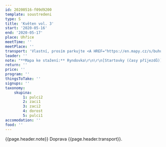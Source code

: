 ```yaml
---
id: 20200516-f09d9200
template: soustredeni
type: S
title: 'Květen vol. 3'
start: '2020-05-16'
end: '2020-05-17'
place: Uhřice
meetTime: ''
meetPlace: ''
transport: 'Vlastní, prosím parkujte <A HREF="https://en.mapy.cz/s/buhugujenu">ve vesnici</A> a ne v lese. Máme to domluveno s hajným, tak ať můžeme na trénink či závody i někdy příště. Díky.'
leader: ''
note: "**Mapa ke stažení:** Ryndovka\r\n\r\n[Startovky (časy příjezdů)](https://docs.google.com/spreadsheets/d/129vnWGCFbNrxSb3Xeomreni0TyW9cr7bTZ7zAy_gQ7w/edit?usp=sharing)\r\n\r\nKategorie:\r\nDH10 - linie s pamatováním kontrol - k dispozici bude mapa DH10 jen s linií, po proběhnutí si zakresli umístění kontrol, které jsi na trati potkal(a) a doma si to zkontroluj vůči mapě s kontrolami. Pokud ti trať přijde dlouhá a náročná či chceš být jistější, tak si můžeš vytisknout rovnou mapu se zakreslenými kontrolami.\r\nDH12 - COB - nezapomeň na buzolu! Pokud chceš, můžeš si vytisknout i popisky a vložit si je do popisníku\r\nDH14, D, H - COB na krátké i dlouhé postupy - pokud chceš, můžeš si vytisknout i popisky a vložit si je do popisníku"
return: ''
price: ''
program: ''
thingsToTake: ''
signups: ''
taxonomy:
    skupina:
        1: pulci2
        2: zaci1
        3: zaci2
        4: dorost
        5: pulci1
accomodation: ''
food: ''
---
```

{{page.header.note}}
 Doprava {{page.header.transport}}.
